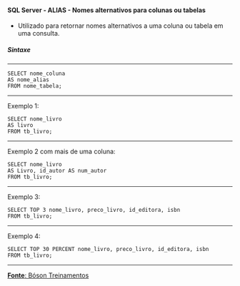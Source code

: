 #### SQL Server - ALIAS - Nomes alternativos para colunas ou tabelas

* Utilizado para retornar nomes alternativos a uma coluna ou tabela em uma consulta.

##### Sintaxe
---

	SELECT nome_coluna
	AS nome_alias
	FROM nome_tabela;
		
---
Exemplo 1:

	SELECT nome_livro
	AS livro
	FROM tb_livro;
		
---
Exemplo 2 com mais de uma coluna:

	SELECT nome_livro
	AS Livro, id_autor AS num_autor
	FROM tb_livro;
	
---
Exemplo 3:

	SELECT TOP 3 nome_livro, preco_livro, id_editora, isbn
	FROM tb_livro;
	
---
Exemplo 4:

	SELECT TOP 30 PERCENT nome_livro, preco_livro, id_editora, isbn
	FROM tb_livro;
	
---

[**Fonte**: Bóson Treinamentos](https://youtube.com/playlist?list=PLucm8g_ezqNqI5cW3alteV5olcMCcHYRK&si=iTJ-F9uZb8Eff3QA)
